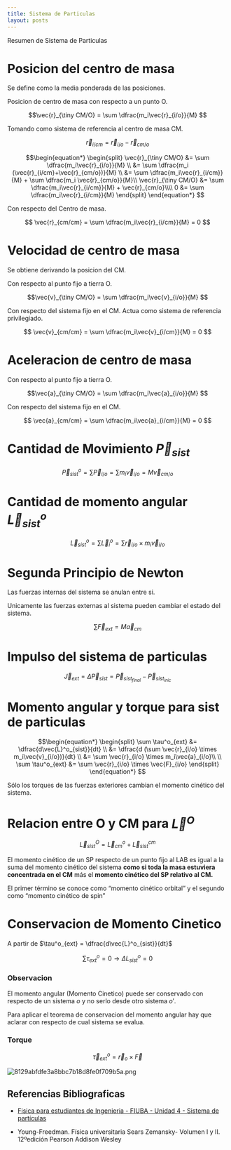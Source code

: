 ```yaml
---
title: Sistema de Particulas
layout: posts
---
```


Resumen de Sistema de Particulas


# Posicion del centro de masa

Se define como la media ponderada de las posiciones.

Posicion de centro de masa con respecto a un punto O.

$$\vec{r}_{\tiny CM/O} =  \sum \dfrac{m_i\vec{r}_{i/o}}{M} $$

Tomando como sistema de referencia al centro de masa CM.

$$\vec{r}_{i/cm}=\vec{r}_{i/o}-\vec{r}_{cm/o}$$

$$\begin{equation*}
\begin{split}
	\vec{r}_{\tiny CM/O}  
	&= \sum \dfrac{m_i\vec{r}_{i/o}}{M} \\
	&= \sum \dfrac{m_i (\vec{r}_{i/cm}+\vec{r}_{cm/o})}{M} \\
	&= \sum \dfrac{m_i\vec{r}_{i/cm}}{M} + \sum \dfrac{m_i \vec{r}_{cm/o}}{M}\\
	\vec{r}_{\tiny CM/O}  &= \sum \dfrac{m_i\vec{r}_{i/cm}}{M} + \vec{r}_{cm/o}\\\\
	0 &= \sum \dfrac{m_i\vec{r}_{i/cm}}{M}
\end{split}
\end{equation*}
$$

Con respecto del Centro de masa.

$$ \vec{r}_{cm/cm} =  \sum \dfrac{m_i\vec{r}_{i/cm}}{M} = 0 $$


# Velocidad de centro de masa

Se obtiene derivando la posicion del CM.

Con respecto al punto fijo a tierra O.

$$\vec{v}_{\tiny CM/O} =  \sum \dfrac{m_i\vec{v}_{i/o}}{M} $$

Con respecto del sistema fijo en el CM. Actua como sistema de referencia privilegiado.

$$  \vec{v}_{cm/cm} = \sum \dfrac{m_i\vec{v}_{i/cm}}{M} = 0 $$

<div style="page-break-after: always"></div>


# Aceleracion de centro de masa

Con respecto al punto fijo a tierra O.

$$\vec{a}_{\tiny CM/O} =  \sum \dfrac{m_i\vec{a}_{i/o}}{M} $$

Con respecto del sistema fijo en el CM.

$$  \vec{a}_{cm/cm} = \sum \dfrac{m_i\vec{a}_{i/cm}}{M} = 0 $$


# Cantidad de Movimiento $\vec{P}_{sist}$

$$\vec{P}^o_{sist}= \sum \vec{P}_{i/o} = \sum m_i\vec{v}_{i/o} = M \vec{v}_{cm/o}  $$

 
# Cantidad de momento angular $\vec{L}^o_{sist}$

$$\vec{L}^o_{sist} = \sum \vec{L}^o_{i} = \sum \vec{r}_{i/o} \times m_i\vec{v}_{i/o}$$



# Segunda Principio de Newton

Las fuerzas internas del sistema se anulan entre si.

Unicamente las fuerzas externas al sistema pueden cambiar el estado del sistema.

$$\sum \vec{F}_{ext} = M\vec{a}_{cm} $$



# Impulso del sistema de particulas

$$\vec{J}_{ext} =  \Delta \vec{P}_{sist} = \vec{P}_{sist_{final}} - \vec{P}_{sist_{inic}}$$


# Momento angular y torque para sist de particulas

$$\begin{equation*}
\begin{split}
	\sum \tau^o_{ext} 
	&= \dfrac{d\vec{L}^o_{sist}}{dt} \\
	&= \dfrac{d (\sum  \vec{r}_{i/o} \times m_i\vec{v}_{i/o})}{dt} \\
	&=  \sum  \vec{r}_{i/o} \times m_i\vec{a}_{i/o}\\ \\
	\sum \tau^o_{ext} &= \sum  \vec{r}_{i/o} \times \vec{F}_{i/o}
\end{split}
\end{equation*}
$$

Sólo los torques de las fuerzas exteriores cambian el momento cinético del sistema.


# Relacion entre O y CM para $\vec{L}^O$

$$\vec{L}^O_{sist} = \vec{L}^o_{cm} + \vec{L}^{cm}_{sist} $$

El momento cinético de un SP respecto de un punto fijo al LAB es igual a la suma del momento cinético del sistema **como si toda la masa estuviera concentrada en el CM** más el **momento cinético del SP relativo al CM.** 

El primer término se conoce como “momento cinético orbital” y el segundo como “momento cinético de spin”

# Conservacion de Momento Cinetico

A partir de $\tau^o_{ext} = \dfrac{d\vec{L}^o_{sist}}{dt}$

$$\sum \tau^o_{ext} = 0 \longrightarrow \Delta L^o_{sist} =0 $$

### Observacion
El momento angular (Momento Cinetico) puede ser conservado con respecto de un sistema $o$ y no serlo desde otro sistema $o'$. 

Para aplicar el teorema de conservacion del momento angular hay que aclarar con respecto de cual sistema se evalua.


### Torque

$$ \vec{\tau}^o_{ext} = \vec{r}_o \times \vec{F} $$

![8129abfdfe3a8bbc7b18d8fe0f709b5a.png](https://luisparedes1.github.io/mundo-fisica/assets/teoria/04_sistema_particulas/images/8129abfdfe3a8bbc7b18d8fe0f709b5a.png)


## Referencias Bibliograficas

* [Fisica para estudiantes de Ingenieria - FIUBA - Unidad 4 - Sistema de partículas](https://campus.fi.uba.ar/pluginfile.php/373869/mod_resource/content/0/Unidad%204%20-%20Sistema%20de%20particulas%20Rev.%2002.pdf)

* Young-Freedman. Física universitaria Sears Zemansky- Volumen I y II. 12ºedición Pearson Addison Wesley 